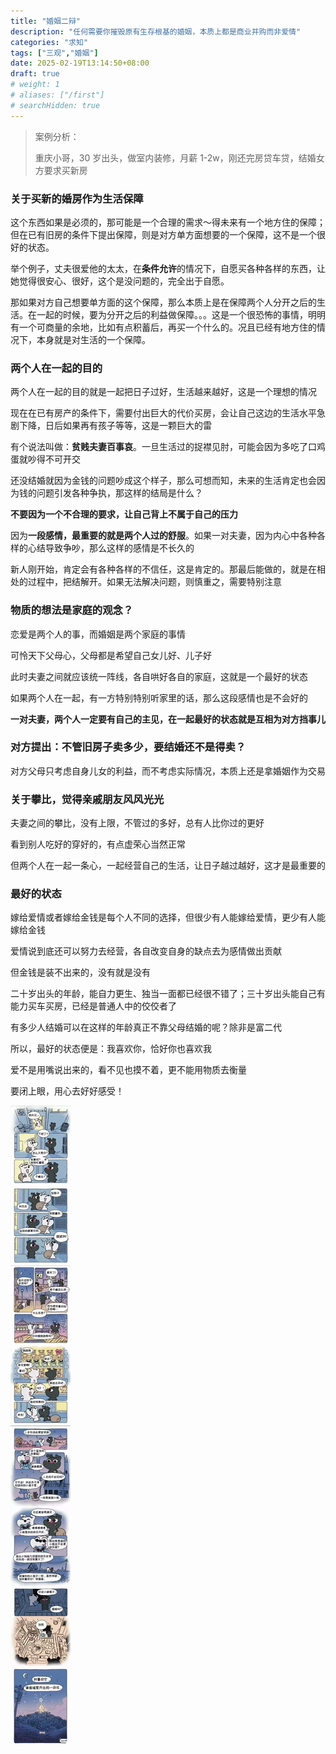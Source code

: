 ```yaml
---
title: "婚姻二辩"
description: "任何需要你摧毁原有生存根基的婚姻，本质上都是商业并购而非爱情"
categories: "求知"
tags: ["三观","婚姻"]
date: 2025-02-19T13:14:50+08:00
draft: true
# weight: 1
# aliases: ["/first"]
# searchHidden: true
---
```


> 案例分析：
>
> 重庆小哥，30 岁出头，做室内装修，月薪 1-2w，刚还完房贷车贷，结婚女方要求买新房

### 关于买新的婚房作为生活保障

这个东西如果是必须的，那可能是一个合理的需求～得未来有一个地方住的保障；但在已有旧房的条件下提出保障，则是对方单方面想要的一个保障，这不是一个很好的状态。

举个例子，丈夫很爱他的太太，在**条件允许**的情况下，自愿买各种各样的东西，让她觉得很安心、很好，这个是没问题的，完全出于自愿。

那如果对方自己想要单方面的这个保障，那么本质上是在保障两个人分开之后的生活。在一起的时候，要为分开之后的利益做保障。。。这是一个很恐怖的事情，明明有一个可商量的余地，比如有点积蓄后，再买一个什么的。况且已经有地方住的情况下，本身就是对生活的一个保障。



### 两个人在一起的目的

两个人在一起的目的就是一起把日子过好，生活越来越好，这是一个理想的情况

现在在已有房产的条件下，需要付出巨大的代价买房，会让自己这边的生活水平急剧下降，日后如果再有孩子等等，这是一颗巨大的雷

有个说法叫做：**贫贱夫妻百事哀**。一旦生活过的捉襟见肘，可能会因为多吃了口鸡蛋就吵得不可开交

还没结婚就因为金钱的问题吵成这个样子，那么可想而知，未来的生活肯定也会因为钱的问题引发各种争执，那这样的结局是什么？

**不要因为一个不合理的要求，让自己背上不属于自己的压力**

因为**一段感情，最重要的就是两个人过的舒服**。如果一对夫妻，因为内心中各种各样的心结导致争吵，那么这样的感情是不长久的

新人刚开始，肯定会有各种各样的不信任，这是肯定的。那最后能做的，就是在相处的过程中，把结解开。如果无法解决问题，则慎重之，需要特别注意



### 物质的想法是家庭的观念？

恋爱是两个人的事，而婚姻是两个家庭的事情

可怜天下父母心，父母都是希望自己女儿好、儿子好

此时夫妻之间就应该统一阵线，各自哄好各自的家庭，这就是一个最好的状态

如果两个人在一起，有一方特别特别听家里的话，那么这段感情也是不会好的

**一对夫妻，两个人一定要有自己的主见，在一起最好的状态就是互相为对方挡事儿**



### 对方提出：不管旧房子卖多少，要结婚还不是得卖？

对方父母只考虑自身儿女的利益，而不考虑实际情况，本质上还是拿婚姻作为交易



### 关于攀比，觉得亲戚朋友风风光光

夫妻之间的攀比，没有上限，不管过的多好，总有人比你过的更好

看到别人吃好的穿好的，有点虚荣心当然正常

但两个人在一起一条心，一起经营自己的生活，让日子越过越好，这才是最重要的



### 最好的状态

嫁给爱情或者嫁给金钱是每个人不同的选择，但很少有人能嫁给爱情，更少有人能嫁给金钱

爱情说到底还可以努力去经营，各自改变自身的缺点去为感情做出贡献

但金钱是装不出来的，没有就是没有

二十岁出头的年龄，能自力更生、独当一面都已经很不错了；三十岁出头能自己有能力买车买房，已经是普通人中的佼佼者了

有多少人结婚可以在这样的年龄真正不靠父母结婚的呢？除非是富二代

所以，最好的状态便是：我喜欢你，恰好你也喜欢我

爱不是用嘴说出来的，看不见也摸不着，更不能用物质去衡量

要闭上眼，用心去好好感受！

![my_heart](./assets/my_heart.webp)
